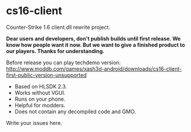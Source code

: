 # cs16-client
Counter-Strike 1.6 client.dll rewrite project.

**Dear users and developers, don't publish builds until first release.
We know how people want it now. But we want to give a finished product to our players.
Thanks for understanding.**

Before release you can play techdemo version: 
http://www.moddb.com/games/xash3d-android/downloads/cs16-client-first-public-version-unsupported

* Based on HLSDK 2.3. 
* Works without VGUI.
* Runs on your phone.
* Helpful for modders.
* Does not contain any decompiled code and GMO.

Write your issues here. 

